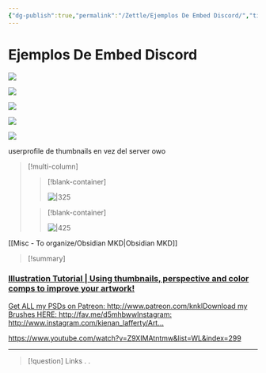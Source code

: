 ```yaml
---
{"dg-publish":true,"permalink":"/Zettle/Ejemplos De Embed Discord/","title":"Ejemplos de Embed Discord","updated":"2023-12-30T18:06:11.303-05:00"}
---
```



# Ejemplos De Embed Discord

![](https://i.imgur.com/IXnE1Ph.png)

![](https://i.imgur.com/9wXkJXD.png)

![](https://i.imgur.com/ychbIG5.png)

![](https://i.imgur.com/AAJ9QyM.png)

![](https://i.imgur.com/fUrpdnM.png)

userprofile de thumbnails en vez del server owo

> [!multi-column]
> 
> > [!blank-container]
> > 
> > ![|325](https://i.imgur.com/tT8KN2x.jpg)
> > 
> 
> > [!blank-container]
> > 
> > ![|425](https://i.imgur.com/ltEJt7J.png)
> > 
> 
[[Misc - To organize/Obsidian MKD\|Obsidian MKD]]
> [!summary] 
> 
<div class="rich-link-card-container"><a class="rich-link-card" href="https://www.youtube.com/watch?v=Z9XIMAtntmw&list=WL&index=299" target="_blank">
	<div class="rich-link-image-container">
		<div class="rich-link-image" style="background-image: url('https://www.youtube.com/embed/Z9XIMAtntmw?feature=oembed')">
	</div>
	</div>
	<div class="rich-link-card-text">
		<h3 class="rich-link-card-title">Illustration Tutorial | Using thumbnails, perspective and color comps to improve your artwork!</h1>
		<p class="rich-link-card-description">
		Get ALL my PSDs on Patreon: http://www.patreon.com/knklDownload my Brushes HERE: http://fav.me/d5mhbwwInstagram: http://www.instagram.com/kienan_lafferty/Art...
		</p>
		<p class="rich-link-href">
		https://www.youtube.com/watch?v=Z9XIMAtntmw&list=WL&index=299
		</p>
	</div>
</a></div>

- - - 
> [!question] Links
> .
> .
